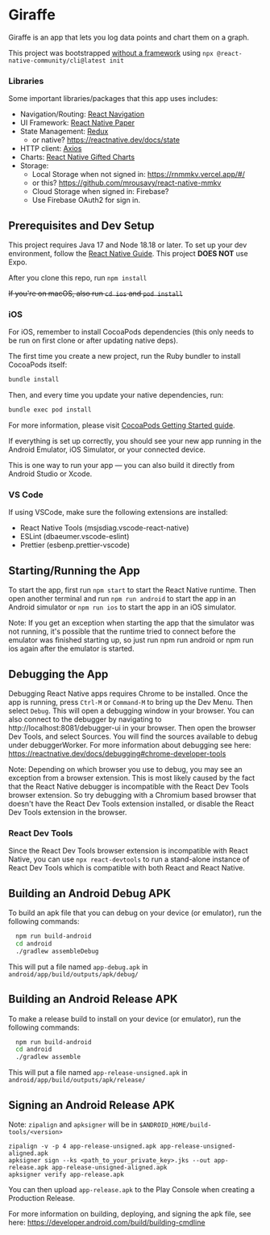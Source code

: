# Giraffe

Giraffe is an app that lets you log data points and chart them on a graph. 

This project was bootstrapped [without a framework](https://reactnative.dev/docs/getting-started-without-a-framework) using  `npx @react-native-community/cli@latest init`

### Libraries

Some important libraries/packages that this app uses includes:
- Navigation/Routing: [React Navigation](https://reactnavigation.org/)
- UI Framework: [React Native Paper](https://callstack.github.io/react-native-paper/)
- State Management: [Redux](https://redux.js.org/)
  - or native? https://reactnative.dev/docs/state
- HTTP client: [Axios](https://github.com/axios/axios)
- Charts: [React Native Gifted Charts](https://github.com/Abhinandan-Kushwaha/react-native-gifted-charts)
- Storage:
  - Local Storage when not signed in: https://rnmmkv.vercel.app/#/
  - or this? https://github.com/mrousavy/react-native-mmkv
  - Cloud Storage when signed in: Firebase?
  - Use Firebase OAuth2 for sign in.

## Prerequisites and Dev Setup

This project requires Java 17 and Node 18.18 or later. To set up your dev environment, follow the [React Native Guide](https://reactnative.dev/docs/set-up-your-environment). This project **DOES NOT** use Expo.

After you clone this repo, run `npm install`

~~If you're on macOS, also run `cd ios` and `pod install`~~

### iOS

For iOS, remember to install CocoaPods dependencies (this only needs to be run on first clone or after updating native deps).

The first time you create a new project, run the Ruby bundler to install CocoaPods itself:

```sh
bundle install
```

Then, and every time you update your native dependencies, run:

```sh
bundle exec pod install
```

For more information, please visit [CocoaPods Getting Started guide](https://guides.cocoapods.org/using/getting-started.html).

If everything is set up correctly, you should see your new app running in the Android Emulator, iOS Simulator, or your connected device.

This is one way to run your app — you can also build it directly from Android Studio or Xcode.

### VS Code

If using VSCode, make sure the following extensions are installed:

- React Native Tools (msjsdiag.vscode-react-native)
- ESLint (dbaeumer.vscode-eslint)
- Prettier (esbenp.prettier-vscode)

## Starting/Running the App

To start the app, first run `npm start` to start the React Native runtime. Then open another terminal and run `npm run android` to start the app in an Android simulator or `npm run ios` to start the app in an iOS simulator.

Note: If you get an exception when starting the app that the simulator was not running, it's possible that the runtime tried to connect before the emulator was finished starting up, so just run npm run android or npm run ios again after the emulator is started.

## Debugging the App

Debugging React Native apps requires Chrome to be installed. Once the app is running, press `Ctrl-M` or `Command-M` to bring up the Dev Menu. Then select `Debug`. This will open a debugging window in your browser. You can also connect to the debugger by navigating to http://localhost:8081/debugger-ui in your browser. Then open the browser Dev Tools, and select Sources. You will find the sources available to debug under debuggerWorker. For more information about debugging see here: https://reactnative.dev/docs/debugging#chrome-developer-tools

Note: Depending on which browser you use to debug, you may see an exception from a browser extension. This is most likely caused by the fact that the React Native debugger is incompatible with the React Dev Tools browser extension. So try debugging with a Chromium based browser that doesn't have the React Dev Tools extension installed, or disable the React Dev Tools extension in the browser.

### React Dev Tools

Since the React Dev Tools browser extension is incompatible with React Native, you can use `npx react-devtools` to run a stand-alone instance of React Dev Tools which is compatible with both React and React Native.

## Building an Android Debug APK

To build an apk file that you can debug on your device (or emulator), run the following commands:
```bash
  npm run build-android
  cd android
  ./gradlew assembleDebug
```

This will put a file named `app-debug.apk` in `android/app/build/outputs/apk/debug/`

## Building an Android Release APK

To make a release build to install on your device (or emulator), run the following commands:
```bash
  npm run build-android
  cd android
  ./gradlew assemble
```

This will put a file named `app-release-unsigned.apk` in `android/app/build/outputs/apk/release/`

## Signing an Android Release APK

Note: `zipalign` and `apksigner` will be in `$ANDROID_HOME/build-tools/<version>`
```
zipalign -v -p 4 app-release-unsigned.apk app-release-unsigned-aligned.apk
apksigner sign --ks <path_to_your_private_key>.jks --out app-release.apk app-release-unsigned-aligned.apk
apksigner verify app-release.apk
```

You can then upload `app-release.apk` to the Play Console when creating a Production Release.

For more information on building, deploying, and signing the apk file, see here: https://developer.android.com/build/building-cmdline
